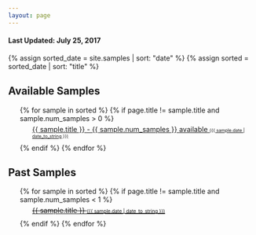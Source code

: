```yaml
---
layout: page
---
```


<h4>Last Updated: July 25, 2017</h4>

{% assign sorted_date = site.samples | sort: "date" %}
{% assign sorted = sorted_date | sort: "title" %}
<div>
  <h2>Available Samples</h2>
  <ul>
    {% for sample in sorted %}
      {% if page.title != sample.title and sample.num_samples > 0 %}
      <li style="background:url('/img/whiskey-full.jpg') no-repeat left top;list-style:none;margin:0;padding:5px 0 10px 25px;"
><a href="{{ sample.url }}">{{ sample.title }} - {{ sample.num_samples }} available <span style="font-size:0.65em">({{ sample.date | date_to_string }})</span></a></li>
      {% endif %}
    {% endfor %}
  </ul>
</div>

<div>
  <h2>Past Samples</h2>
  <ul>
    {% for sample in sorted %}
      {% if page.title != sample.title and sample.num_samples < 1 %}
      <li style="text-decoration:line-through;background:url('/img/whiskey-empty.jpg') no-repeat left top;list-style:none;margin:0;padding:5px 0 10px 25px;"><a href="{{ sample.url }}">{{ sample.title }} <span style="font-size:0.7em">({{ sample.date | date_to_string }})</span></a></li>
      {% endif %}
    {% endfor %}
  </ul>
</div>
